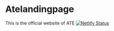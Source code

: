 # Atelandingpage
This is the official website of ATE
[![Netlify Status](https://api.netlify.com/api/v1/badges/34f1ada9-7cda-49b1-9ca2-632e7af19ba8/deploy-status)](https://app.netlify.com/sites/atelandingpage/deploys)